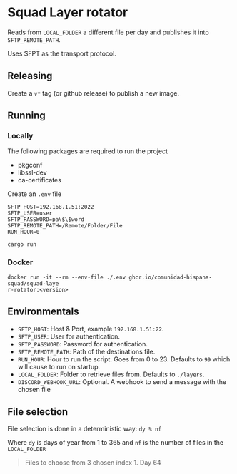 # Squad Layer rotator

Reads from `LOCAL_FOLDER` a different file per day and publishes it into `SFTP_REMOTE_PATH`.

Uses SFPT as the transport protocol.

## Releasing

Create a `v*` tag (or github release) to publish a new image.

## Running

### Locally

The following packages are required to run the project
- pkgconf
- libssl-dev
- ca-certificates

Create an `.env` file
```
SFTP_HOST=192.168.1.51:2022
SFTP_USER=user
SFTP_PASSWORD=pa\$\$word
SFTP_REMOTE_PATH=/Remote/Folder/File
RUN_HOUR=0
```

```
cargo run
```

### Docker

```
docker run -it --rm --env-file ./.env ghcr.io/comunidad-hispana-squad/squad-laye
r-rotator:<version>
```


## Environmentals
- `SFTP_HOST`: Host & Port, example `192.168.1.51:22`.
- `SFTP_USER`: User for authentication.
- `SFTP_PASSWORD`: Password for authentication.
- `SFTP_REMOTE_PATH`: Path of the destinations file.
- `RUN_HOUR`: Hour to run the script. Goes from 0 to 23. Defaults to `99` which will cause to run on startup.
- `LOCAL_FOLDER`: Folder to retrieve files from. Defaults to `./layers`.
- `DISCORD_WEBHOOK_URL`: Optional. A webhook to send a message with the chosen file

## File selection

File selection is done in a deterministic way: `dy % nf`

Where `dy` is days of year from 1 to 365 and `nf` is the number of files in the `LOCAL_FOLDER`

> Files to choose from 3 chosen index 1. Day 64
